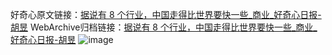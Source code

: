 好奇心原文链接：[据说有 8 个行业，中国走得比世界要快一些_商业_好奇心日报-胡昱](https://www.qdaily.com/articles/4069.html)
WebArchive归档链接：[据说有 8 个行业，中国走得比世界要快一些_商业_好奇心日报-胡昱](http://web.archive.org/web/20190623153517/https://www.qdaily.com/articles/4069.html)
![image](http://ww3.sinaimg.cn/large/007d5XDply1g3vdwck0jej30u02yf4qp)